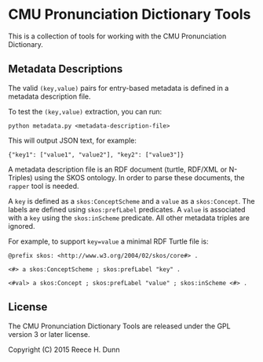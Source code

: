 # CMU Pronunciation Dictionary Tools

This is a collection of tools for working with the CMU Pronunciation
Dictionary.

## Metadata Descriptions

The valid `(key,value)` pairs for entry-based metadata is defined in a metadata
description file.

To test the `(key,value)` extraction, you can run:

	python metadata.py <metadata-description-file>

This will output JSON text, for example:

	{"key1": ["value1", "value2"], "key2": ["value3"]}

A metadata description file is an RDF document (turtle, RDF/XML or N-Triples)
using the SKOS ontology. In order to parse these documents, the `rapper` tool
is needed.

A `key` is defined as a `skos:ConceptScheme` and a `value` as a `skos:Concept`.
The labels are defined using `skos:prefLabel` predicates. A `value` is
associated with a `key` using the `skos:inScheme` predicate. All other metadata
triples are ignored.

For example, to support `key=value` a minimal RDF Turtle file is:

	@prefix skos: <http://www.w3.org/2004/02/skos/core#> .

	<#> a skos:ConceptScheme ; skos:prefLabel "key" .

	<#val> a skos:Concept ; skos:prefLabel "value" ; skos:inScheme <#> .

## License

The CMU Pronunciation Dictionary Tools are released under the GPL version 3 or
later license.

Copyright (C) 2015 Reece H. Dunn

